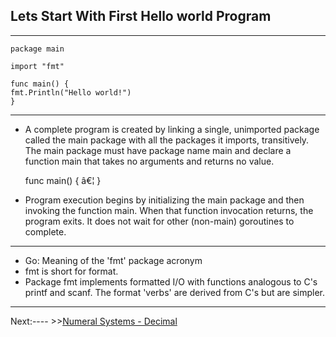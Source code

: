 

## Lets Start With First Hello world Program 



-----

    package main

    import "fmt"

    func main() {
	fmt.Println("Hello world!")
    }
    
----
- A complete program is created by linking a single, unimported package called the main package with all the packages it imports, transitively. The main package must have package name main and declare a function main that takes no arguments and returns no value.

    func main() { â€¦ }

- Program execution begins by initializing the main package and then invoking the function main. When that function invocation returns, the program exits. It does not wait for other (non-main) goroutines to complete.

-----

- Go: Meaning of the 'fmt' package acronym
- fmt is short for format. 
-  Package fmt implements formatted I/O with functions analogous to C's printf and scanf. The format 'verbs' are derived from    C's but are simpler.
 
-----

Next:---- >>[Numeral Systems - Decimal](https://collabnix.github.io/gopherlabs/Beginners/Decimal.html)

